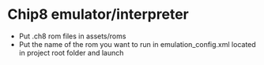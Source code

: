 # Chip8 emulator/interpreter
* Put .ch8 rom files in assets/roms 
* Put the name of the rom you want to run in emulation_config.xml located in project root folder and launch
